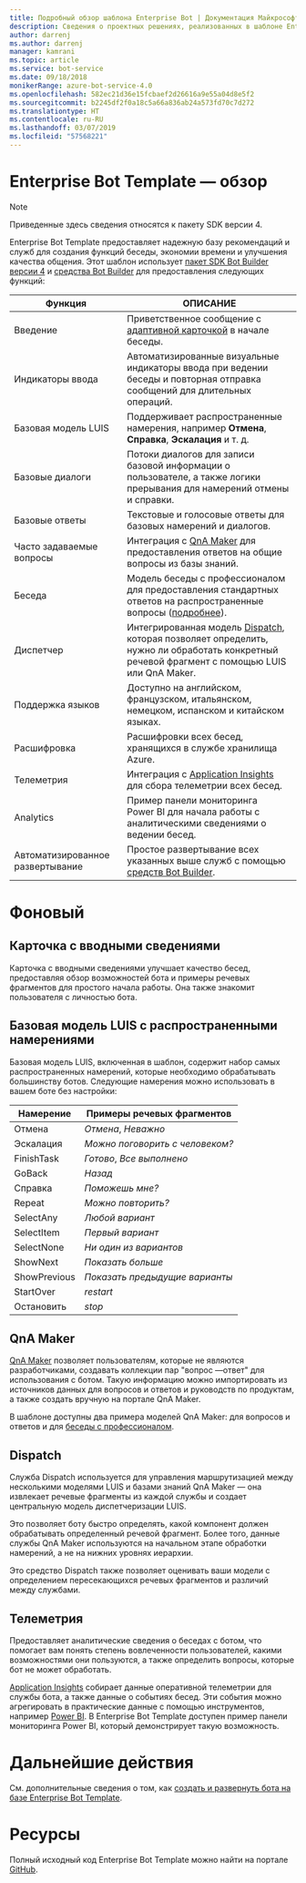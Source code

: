 ```yaml
---
title: Подробный обзор шаблона Enterprise Bot | Документация Майкрософт
description: Сведения о проектных решениях, реализованных в шаблоне Enterprise Bot.
author: darrenj
ms.author: darrenj
manager: kamrani
ms.topic: article
ms.service: bot-service
ms.date: 09/18/2018
monikerRange: azure-bot-service-4.0
ms.openlocfilehash: 582ec21d36e15fcbaef2d26616a9e55a04d8e5f2
ms.sourcegitcommit: b2245df2f0a18c5a66a836ab24a573fd70c7d272
ms.translationtype: HT
ms.contentlocale: ru-RU
ms.lasthandoff: 03/07/2019
ms.locfileid: "57568221"
---
```

# <a name="enterprise-bot-template---overview"></a>Enterprise Bot Template — обзор

> [!NOTE]
> Приведенные здесь сведения относятся к пакету SDK версии 4. 

Enterprise Bot Template предоставляет надежную базу рекомендаций и служб для создания функций беседы, экономии времени и улучшения качества общения. Этот шаблон использует [пакет SDK Bot Builder версии 4](https://github.com/Microsoft/botbuilder) и [средства Bot Builder](https://github.com/Microsoft/botbuilder-tools) для предоставления следующих функций:

Функция      | ОПИСАНИЕ |
------------ | -------------
Введение | Приветственное сообщение с [адаптивной карточкой]() в начале беседы.
Индикаторы ввода  | Автоматизированные визуальные индикаторы ввода при ведении беседы и повторная отправка сообщений для длительных операций.
Базовая модель LUIS  | Поддерживает распространенные намерения, например **Отмена**, **Справка**, **Эскалация** и т. д.
Базовые диалоги | Потоки диалогов для записи базовой информации о пользователе, а также логики прерывания для намерений отмены и справки.
Базовые ответы  | Текстовые и голосовые ответы для базовых намерений и диалогов.
Часто задаваемые вопросы | Интеграция с [QnA Maker](https://www.qnamaker.ai) для предоставления ответов на общие вопросы из базы знаний. 
Беседа | Модель беседы с профессионалом для предоставления стандартных ответов на распространенные вопросы ([подробнее](https://docs.microsoft.com/en-us/azure/cognitive-services/qnamaker/how-to/chit-chat-knowledge-base)).
Диспетчер | Интегрированная модель [Dispatch](https://docs.microsoft.com/en-us/azure/bot-service/bot-builder-tutorial-dispatch?view=azure-bot-service-4.0&tabs=csaddref%2Ccsbotconfig), которая позволяет определить, нужно ли обработать конкретный речевой фрагмент с помощью LUIS или QnA Maker.
Поддержка языков | Доступно на английском, французском, итальянском, немецком, испанском и китайском языках.
Расшифровка | Расшифровки всех бесед, хранящихся в службе хранилища Azure.
Телеметрия  | Интеграция с [Application Insights](https://azure.microsoft.com/en-gb/services/application-insights/) для сбора телеметрии всех бесед.
Analytics | Пример панели мониторинга Power BI для начала работы с аналитическими сведениями о ведении бесед.
Автоматизированное развертывание | Простое развертывание всех указанных выше служб с помощью [средств Bot Builder](https://github.com/Microsoft/botbuilder-tools).

# <a name="background"></a>Фоновый

## <a name="introduction-card"></a>Карточка с вводными сведениями
Карточка с вводными сведениями улучшает качество бесед, предоставляя обзор возможностей бота и примеры речевых фрагментов для простого начала работы. Она также знакомит пользователя с личностью бота.

## <a name="base-luis-model-with-common-intents"></a>Базовая модель LUIS с распространенными намерениями
Базовая модель LUIS, включенная в шаблон, содержит набор самых распространенных намерений, которые необходимо обрабатывать большинству ботов. Следующие намерения можно использовать в вашем боте без настройки:

Намерение       | Примеры речевых фрагментов |
-------------|-------------|
Отмена       |*Отмена*, *Неважно*|
Эскалация     |*Можно поговорить с человеком?*|
FinishTask   |*Готово*, *Все выполнено*|
GoBack       |*Назад*|
Справка         |*Поможешь мне?*|
Repeat       |*Можно повторить?*|
SelectAny    |*Любой вариант*|
SelectItem   |*Первый вариант*|
SelectNone   |*Ни один из вариантов*|
ShowNext     |*Показать больше*|
ShowPrevious |*Показать предыдущие варианты*|
StartOver    |*restart*|
Остановить         |*stop*|

## <a name="qna-maker"></a>QnA Maker

[QnA Maker](https://www.qnamaker.ai/) позволяет пользователям, которые не являются разработчиками, создавать коллекции пар "вопрос —ответ" для использования с ботом. Такую информацию можно импортировать из источников данных для вопросов и ответов и руководств по продуктам, а также создать вручную на портале QnA Maker.

В шаблоне доступны два примера моделей QnA Maker: для вопросов и ответов и для [беседы с профессионалом](https://docs.microsoft.com/en-us/azure/cognitive-services/qnamaker/how-to/chit-chat-knowledge-base). 

## <a name="dispatch"></a>Dispatch

Служба Dispatch используется для управления маршрутизацией между несколькими моделями LUIS и базами знаний QnA Maker — она извлекает речевые фрагменты из каждой службы и создает центральную модель диспетчеризации LUIS.

Это позволяет боту быстро определять, какой компонент должен обрабатывать определенный речевой фрагмент. Более того, данные службы QnA Maker используются на начальном этапе обработки намерений, а не на нижних уровнях иерархии.

Это средство Dispatch также позволяет оценивать ваши модели с определением пересекающихся речевых фрагментов и различий между службами.

## <a name="telemetry"></a>Телеметрия

Предоставляет аналитические сведения о беседах с ботом, что помогает вам понять степень вовлеченности пользователей, какими возможностями они пользуются, а также определить вопросы, которые бот не может обработать.

[Application Insights](https://docs.microsoft.com/en-us/azure/azure-monitor/app/app-insights-overview) собирает данные оперативной телеметрии для службы бота, а также данные о событиях бесед. Эти события можно агрегировать в практические данные с помощью инструментов, например [Power BI](https://powerbi.microsoft.com/en-us/what-is-power-bi/). В Enterprise Bot Template доступен пример панели мониторинга Power BI, который демонстрирует такую возможность.

# <a name="next-steps"></a>Дальнейшие действия
См. дополнительные сведения о том, как [создать и развернуть бота на базе Enterprise Bot Template](bot-builder-enterprise-template-getting-started.md). 

# <a name="resources"></a>Ресурсы
Полный исходный код Enterprise Bot Template можно найти на портале [GitHub](https://github.com/Microsoft/AI/tree/master/templates/Enterprise-Template).
